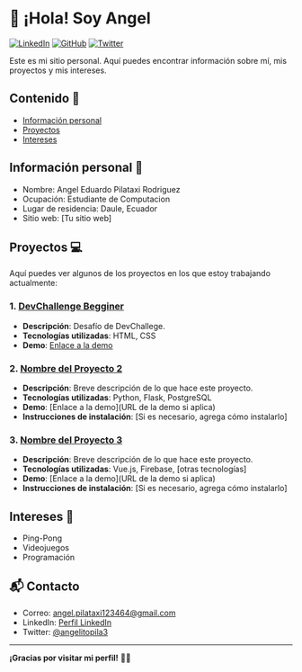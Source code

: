 # 👋 ¡Hola! Soy Angel
[![LinkedIn](https://img.shields.io/badge/LinkedIn-0077B5?style=flat&logo=linkedin&logoColor=white)](https://www.linkedin.com/in/tu-perfil/)
[![GitHub](https://img.shields.io/badge/GitHub-000000?style=flat&logo=github&logoColor=white)](https://github.com/tu-usuario)
[![Twitter](https://img.shields.io/badge/Twitter-1DA1F2?style=flat&logo=twitter&logoColor=white)](https://twitter.com/tu-usuario)

Este es mi sitio personal. Aquí puedes encontrar información sobre mí, mis
proyectos y mis intereses.
## Contenido 📄
* [Información personal](#información-personal)  
* [Proyectos](#proyectos)
* [Intereses](#intereses)
## Información personal 👤
* Nombre: Angel Eduardo Pilataxi Rodriguez
* Ocupación: Estudiante de Computacion
* Lugar de residencia: Daule, Ecuador
* Sitio web: [Tu sitio web]
## Proyectos 💻
Aquí puedes ver algunos de los proyectos en los que estoy trabajando actualmente:

### 1. [DevChallenge Begginer](https://github.com/AngelPila/DevChallengeWebPage01.git)
- **Descripción**: Desafío de DevChallege.
- **Tecnologías utilizadas**: HTML, CSS
- **Demo**: [Enlace a la demo](https://angelpila.github.io/DevChallengeWebPage01/)

### 2. [Nombre del Proyecto 2](enlace-al-proyecto)
- **Descripción**: Breve descripción de lo que hace este proyecto.
- **Tecnologías utilizadas**: Python, Flask, PostgreSQL
- **Demo**: [Enlace a la demo](URL de la demo si aplica)
- **Instrucciones de instalación**: [Si es necesario, agrega cómo instalarlo]

### 3. [Nombre del Proyecto 3](enlace-al-proyecto)
- **Descripción**: Breve descripción de lo que hace este proyecto.
- **Tecnologías utilizadas**: Vue.js, Firebase, [otras tecnologías]
- **Demo**: [Enlace a la demo](URL de la demo si aplica)
- **Instrucciones de instalación**: [Si es necesario, agrega cómo instalarlo]
## Intereses 🏓
* Ping-Pong
* Videojuegos
* Programación
## 📬 Contacto

- Correo: [angel.pilataxi123464@gmail.com](mailto:angel.pilataxi123464@gmail.com)
- LinkedIn: [Perfil LinkedIn](https://www.linkedin.com/in/tu-perfil/)
- Twitter: [@angelitopila3](https://twitter.com/angelitopila3)

---

**¡Gracias por visitar mi perfil!** 🚀✨



